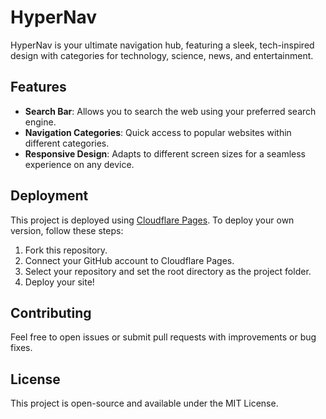 # HyperNav

HyperNav is your ultimate navigation hub, featuring a sleek, tech-inspired design with categories for technology, science, news, and entertainment.

## Features

- **Search Bar**: Allows you to search the web using your preferred search engine.
- **Navigation Categories**: Quick access to popular websites within different categories.
- **Responsive Design**: Adapts to different screen sizes for a seamless experience on any device.

## Deployment

This project is deployed using [Cloudflare Pages](https://pages.cloudflare.com/). To deploy your own version, follow these steps:

1. Fork this repository.
2. Connect your GitHub account to Cloudflare Pages.
3. Select your repository and set the root directory as the project folder.
4. Deploy your site!

## Contributing

Feel free to open issues or submit pull requests with improvements or bug fixes.

## License

This project is open-source and available under the MIT License.
